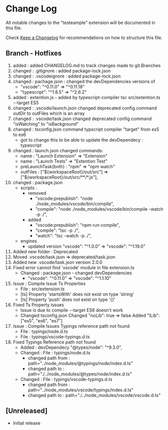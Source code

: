 # Change Log
All notable changes to the "testeample" extension will be documented in this file.

Check [Keep a Changelog](http://keepachangelog.com/) for recommendations on how to structure this file.


## Branch - Hotfixes
1. added : added CHANGELOG.md to track changes made to git.Branches
2. changed : .gitignore : added package-lock.json
3. changed : .vscodeignore : added package-lock.json
4. changed : pachage.json : changed the devDependencies versions of
    * "vscode": "^0.11.0"       => "^0.11.18"
    * "typescript": "^1.8.5"    => "^2.6.2" 
5. added : extention.js - added by typescript-compiler tsc src/extention.ts --target ES5
6. changed : .vscode/launch.json changed deprecated config command outDir to outFiles which is an array
7. changed : .vscode/task.json changed deprecated config command "isWatching" to "isBackground"
8. changed : tsconfig.json command typscript compiler "target" from es5 to es6
    * got to change this to be able to update the devDependecy : typescript
9. changed : launch.json changed commands:
    * name : "Launch Extension" => "Extension"
    * name : "Launch Tests"     =>  "Extention Test"
    * preLaunchTask(both) : "npm"     =>  "npm watch"
    * outFiles :  ["${workspaceRoot}/out/src"]  =>   ["${workspaceRoot}/out/src/**/*.js"],
10. changed : package.json 
    * scripts : 
        - removed
            - "vscode:prepublish": "node ./node_modules/vscode/bin/compile",
            - "compile": "node ./node_modules/vscode/bin/compile -watch -p ./",
        - added
            - "vscode:prepublish": "npm run compile",
            - "compile": "tsc -p ./",
            - "watch": "tsc -watch -p ./",
    * engines
        - updated version "vscode": "^1.0.0" => "vscode": "^1.19.0"
11. Added new folder : Deprecated
12. Moved .vscode/task.json => deprecated/task.json
13. Added new .vscode/task.json version 2.0.0
14. Fixed error cannot find 'vscode' module in file extension.ts
    * Changed : package.json - changed devDependencies
        - "vscode": "^0.11.0"       => "vscode": "^1.1.10"
15. Issue : Compile Issue Ts Properties
    * File : src/extension.ts
    * [ts] Property 'startsWith' does not exist on type 'string'
    * [ts] Property 'push' does not exist on type '{}'
16. Fixed Ts Property issues
    * Issue is due to compile --target ES6 doesn't work
    * Changed tsconfig.json
        Changed "noLib": true => false
        Added "lLib": ["es5", "es6", "es7"]
17. Issue : Compile Issues Typings reference path not found
    * File : typings/node.d.ts
    * File : typings/vscode-typings.d.ts
18. Fixed Typings Reference path not found
    * Added : devDependecy "@types/node": "^9.3.0",
    * Changed : File : typings/node.d.ts
        - changed path from : path="../node_modules/@typings/node/index.d.ts"
        - changed path to : path="./../node_modules/@types/node/index.d.ts"
    * Changed : File : typings/vscode-typings.d.ts
        - changed path from : path="../node_modules/vscode/typings/index.d.ts"
        - changed path to : path="./../node_modules/vscode/vscode.d.ts"







## [Unreleased]
- Initial release